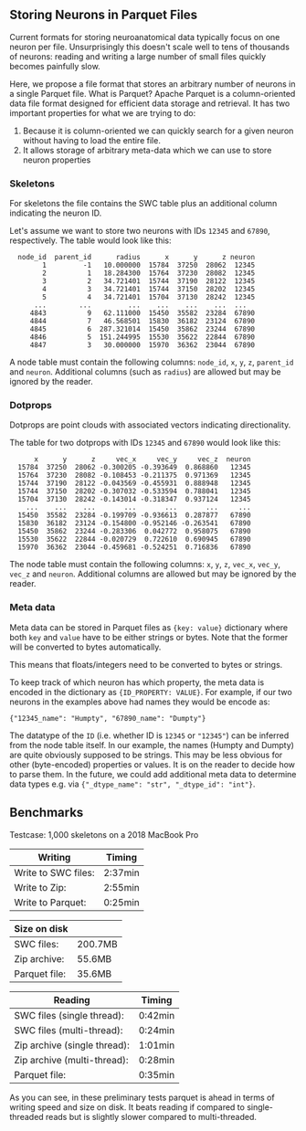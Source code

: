 ## Storing Neurons in Parquet Files

Current formats for storing neuroanatomical data typically focus on one neuron per file. Unsurprisingly this doesn't scale well to tens of thousands of neurons: reading and writing a large number of small files quickly becomes painfully slow.

Here, we propose a file format that stores an arbitrary number of neurons in a single Parquet file. What is Parquet? Apache Parquet is a column-oriented data file format designed for efficient data storage and retrieval. It has two important properties for what we are trying to do:

1. Because it is column-oriented we can quickly search for a given neuron without having to load the entire file.
2. It allows storage of arbitrary meta-data which we can use to store neuron properties

### Skeletons

For skeletons the file contains the SWC table plus an additional column indicating the neuron ID.

Let's assume we want to store two neurons with IDs `12345` and `67890`, respectively. The table would look like this:

```
  node_id  parent_id      radius      x      y      z neuron
        1         -1   10.000000  15784  37250  28062  12345
        2          1   18.284300  15764  37230  28082  12345
        3          2   34.721401  15744  37190  28122  12345
        4          3   34.721401  15744  37150  28202  12345
        5          4   34.721401  15704  37130  28242  12345
      ...        ...         ...    ...    ...    ...  ...
     4843          9   62.111000  15450  35582  23284  67890
     4844          7   46.568501  15830  36182  23124  67890
     4845          6  287.321014  15450  35862  23244  67890
     4846          5  151.244995  15530  35622  22844  67890
     4847          3   30.000000  15970  36362  23044  67890
```

A node table must contain the following columns: `node_id`, `x`, `y`, `z`, `parent_id` and `neuron`. Additional columns (such as  `radius`) are allowed but may be ignored by the reader.

### Dotprops

Dotprops are point clouds with associated vectors indicating directionality.

The table for two dotprops with IDs `12345` and `67890` would look like this:

```
      x      y      z     vec_x     vec_y     vec_z  neuron
  15784  37250  28062 -0.300205 -0.393649  0.868860   12345
  15764  37230  28082 -0.108453 -0.211375  0.971369   12345
  15744  37190  28122 -0.043569 -0.455931  0.888948   12345
  15744  37150  28202 -0.307032 -0.533594  0.788041   12345
  15704  37130  28242 -0.143014 -0.318347  0.937124   12345
    ...    ...    ...       ...       ...       ...     ...
  15450  35582  23284 -0.199709 -0.936613  0.287877   67890
  15830  36182  23124 -0.154800 -0.952146 -0.263541   67890
  15450  35862  23244 -0.283306  0.042772  0.958075   67890
  15530  35622  22844 -0.020729  0.722610  0.690945   67890
  15970  36362  23044 -0.459681 -0.524251  0.716836   67890
```

The node table must contain the following columns: `x`, `y`, `z`, `vec_x`, `vec_y`, `vec_z` and `neuron`. Additional columns are allowed but may be ignored by the reader.

### Meta data

Meta data can be stored in Parquet files as `{key: value}` dictionary where both
`key` and `value` have to be either strings or bytes. Note that the former will be converted to bytes automatically.

This means that floats/integers need to be converted to bytes or strings.

To keep track of which neuron has which property, the meta data is encoded in
the dictionary as `{ID_PROPERTY: VALUE}`. For example, if our two neurons in the
examples above had names they would be encode as:

```
{"12345_name": "Humpty", "67890_name": "Dumpty"}
```

The datatype of the `ID` (i.e. whether ID is `12345` or `"12345"`) can be inferred
from the node table itself. In our example, the names (Humpty and Dumpty) are
quite obviously supposed to be strings. This may be less obvious for other
(byte-encoded) properties or values. It is on the reader to decide how to parse
them. In the future, we could add additional meta data to determine data
types e.g. via `{"_dtype_name": "str", "_dtype_id": "int"}`.

## Benchmarks

Testcase: 1,000 skeletons on a 2018 MacBook Pro


| Writing           | Timing|
|-------------------|-------|
|Write to SWC files: | 2:37min|
|Write to Zip: | 2:55min |
|Write to Parquet: |0:25min|


| Size on disk      |       |
|-------------------|-------|
|SWC files: | 200.7MB |
|Zip archive: | 55.6MB|
|Parquet file: | 35.6MB|

| Reading           | Timing|
|-------------------|-------|
|SWC files (single thread): | 0:42min |
|SWC files (multi-thread): | 0:24min |
|Zip archive (single thread): | 1:01min |
|Zip archive (multi-thread): | 0:28min |
|Parquet file: | 0:35min |

As you can see, in these preliminary tests parquet is ahead in terms of
writing speed and size on disk. It beats reading if compared to single-threaded
reads but is slightly slower compared to multi-threaded.
